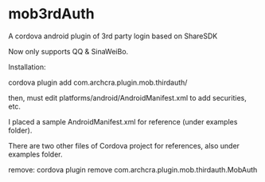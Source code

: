 # mob3rdAuth
A cordova android plugin of 3rd party login based on ShareSDK

Now only supports QQ & SinaWeiBo.

Installation:

cordova plugin add com.archcra.plugin.mob.thirdauth/

then, must edit platforms/android/AndroidManifest.xml to add securities, etc.

I placed a sample AndroidManifest.xml for reference (under examples folder).

There are two other files of Cordova project for references, also under examples folder.

remove: 
cordova plugin remove com.archcra.plugin.mob.thirdauth.MobAuth

